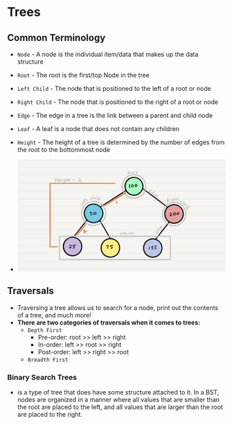# Trees

## Common Terminology
  - `Node` - A node is the individual item/data that makes up the data structure
  - `Root` - The root is the first/top Node in the tree
  - `Left Child` - The node that is positioned to the left of a root or node
  - `Right Child` - The node that is positioned to the right of a root or node
  - `Edge` - The edge in a tree is the link between a parent and child node
  - `Leaf` - A leaf is a node that does not contain any children
  - `Height` - The height of a tree is determined by the number of edges from the root to the bottommost node

- ![](./img/BinaryTree1.png)

## Traversals
  - Traversing a tree allows us to search for a node, print out the contents of a tree, and much more! 
  - **There are two categories of traversals when it comes to trees:**
    - `Depth First`
      - Pre-order: root >> left >> right
      - In-order: left >> root >> right
      - Post-order: left >> right >> root
    - `Breadth First`

### Binary Search Trees
  - is a type of tree that does have some structure attached to it. In a BST, nodes are organized in a manner where all values that are smaller than the root are placed to the left, and all values that are larger than the root are placed to the right.